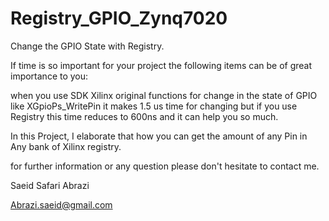 # Registry_GPIO_Zynq7020
Change the GPIO State with Registry.

If time is so important for your project the following items can be of great importance to you: 

when you use SDK Xilinx original functions for change in the state of GPIO like XGpioPs_WritePin it makes 1.5 us time for changing but if you use Registry this time reduces to 600ns and it can help you so much.

In this Project, I elaborate that how you can get the amount of any Pin in Any bank of Xilinx registry.

for further information or any question please don't hesitate to contact me.

Saeid Safari Abrazi

Abrazi.saeid@gmail.com
